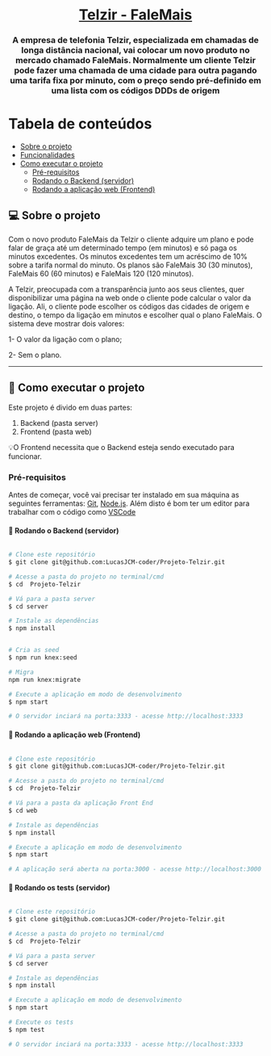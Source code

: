 

<h1 align="center">
     <a href="#" alt="FaleMais"> Telzir - FaleMais </a>
</h1>

<h3 align="center">
    A empresa de telefonia Telzir, especializada em chamadas de longa distância nacional,
vai colocar um novo produto no mercado chamado FaleMais. Normalmente um cliente
Telzir pode fazer uma chamada de uma cidade para outra pagando uma tarifa fixa por
minuto, com o preço sendo pré-definido em uma lista com os códigos DDDs de origem
</h3>

  


Tabela de conteúdos
=================
<!--ts-->
   * [Sobre o projeto](#-sobre-o-projeto)
   * [Funcionalidades](#-funcionalidades)
   * [Como executar o projeto](#-como-executar-o-projeto)
     * [Pré-requisitos](#pré-requisitos)
     * [Rodando o Backend (servidor)](#user-content--rodando-o-backend-servidor)
     * [Rodando a aplicação web (Frontend)](#user-content--rodando-a-aplicação-web-frontend)



## 💻 Sobre o projeto

Com o novo produto FaleMais da Telzir o cliente adquire um plano e pode falar de graça até
um determinado tempo (em minutos) e só paga os minutos excedentes. Os minutos
excedentes tem um acréscimo de 10% sobre a tarifa normal do minuto. Os planos são
FaleMais 30 (30 minutos), FaleMais 60 (60 minutos) e FaleMais 120 (120 minutos).

A Telzir, preocupada com a transparência junto aos seus clientes, quer disponibilizar uma
página na web onde o cliente pode calcular o valor da ligação. Ali, o cliente pode escolher os
códigos das cidades de origem e destino, o tempo da ligação em minutos e escolher qual o
plano FaleMais. O sistema deve mostrar dois valores:

 1- O valor da ligação com o plano;

 2- Sem o plano.

---

## 🚀 Como executar o projeto

Este projeto é divido em duas partes:
1. Backend (pasta server) 
2. Frontend (pasta web)

💡O Frontend necessita que o Backend esteja sendo executado para funcionar.

### Pré-requisitos

Antes de começar, você vai precisar ter instalado em sua máquina as seguintes ferramentas:
[Git](https://git-scm.com), [Node.js](https://nodejs.org/en/). 
Além disto é bom ter um editor para trabalhar com o código como [VSCode](https://code.visualstudio.com/)

#### 🎲 Rodando o Backend (servidor)

```bash

# Clone este repositório
$ git clone git@github.com:LucasJCM-coder/Projeto-Telzir.git

# Acesse a pasta do projeto no terminal/cmd
$ cd  Projeto-Telzir

# Vá para a pasta server
$ cd server

# Instale as dependências
$ npm install


# Cria as seed
$ npm run knex:seed    

# Migra
npm run knex:migrate     

# Execute a aplicação em modo de desenvolvimento
$ npm start

# O servidor inciará na porta:3333 - acesse http://localhost:3333 

```


#### 🧭 Rodando a aplicação web (Frontend)

```bash

# Clone este repositório
$ git clone git@github.com:LucasJCM-coder/Projeto-Telzir.git

# Acesse a pasta do projeto no terminal/cmd
$ cd  Projeto-Telzir

# Vá para a pasta da aplicação Front End
$ cd web

# Instale as dependências
$ npm install

# Execute a aplicação em modo de desenvolvimento
$ npm start

# A aplicação será aberta na porta:3000 - acesse http://localhost:3000

```


#### 🎲 Rodando os tests (servidor)

```bash

# Clone este repositório
$ git clone git@github.com:LucasJCM-coder/Projeto-Telzir.git

# Acesse a pasta do projeto no terminal/cmd
$ cd  Projeto-Telzir

# Vá para a pasta server
$ cd server

# Instale as dependências
$ npm install

# Execute a aplicação em modo de desenvolvimento
$ npm start

# Execute os tests
$ npm test

# O servidor inciará na porta:3333 - acesse http://localhost:3333 

```

